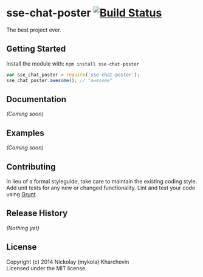 # sse-chat-poster [![Build Status](https://secure.travis-ci.org/mykola/sse-chat-poster.png?branch=master)](http://travis-ci.org/mykola/sse-chat-poster)

The best project ever.

## Getting Started
Install the module with: `npm install sse-chat-poster`

```javascript
var sse_chat_poster = require('sse-chat-poster');
sse_chat_poster.awesome(); // "awesome"
```

## Documentation
_(Coming soon)_

## Examples
_(Coming soon)_

## Contributing
In lieu of a formal styleguide, take care to maintain the existing coding style. Add unit tests for any new or changed functionality. Lint and test your code using [Grunt](http://gruntjs.com/).

## Release History
_(Nothing yet)_

## License
Copyright (c) 2014 Nickolay (mykola) Kharchevin  
Licensed under the MIT license.
